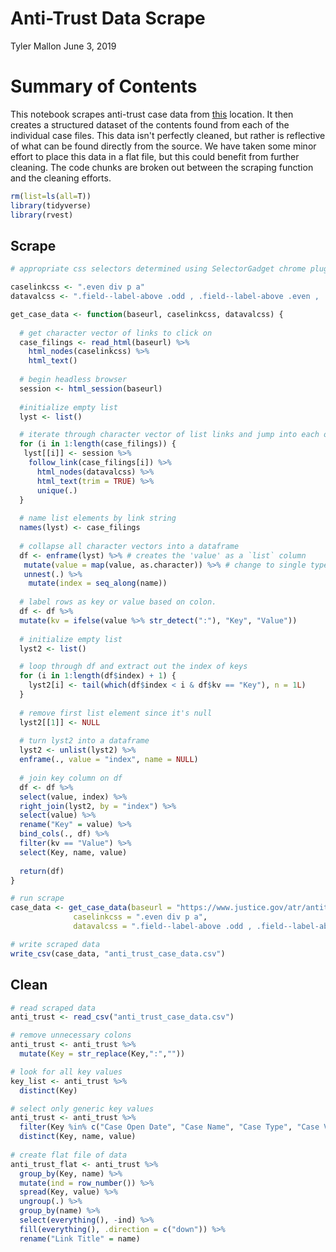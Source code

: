 Anti-Trust Data Scrape
================
Tyler Mallon
June 3, 2019

Summary of Contents
===================

This notebook scrapes anti-trust case data from [this](https://www.justice.gov/atr/antitrust-case-filings-alpha) location. It then creates a structured dataset of the contents found from each of the individual case files. This data isn't perfectly cleaned, but rather is reflective of what can be found directly from the source. We have taken some minor effort to place this data in a flat file, but this could benefit from further cleaning. The code chunks are broken out between the scraping function and the cleaning efforts.

``` r
rm(list=ls(all=T))
library(tidyverse)
library(rvest)
```

Scrape
------

``` r
# appropriate css selectors determined using SelectorGadget chrome plugin

caselinkcss <- ".even div p a"
datavalcss <- ".field--label-above .odd , .field--label-above .even , .date-display-single , .field__label"

get_case_data <- function(baseurl, caselinkcss, datavalcss) {
  
  # get character vector of links to click on
  case_filings <- read_html(baseurl) %>%
    html_nodes(caselinkcss) %>%
    html_text()
  
  # begin headless browser
  session <- html_session(baseurl)
  
  #initialize empty list
  lyst <- list()

  # iterate through character vector of list links and jump into each one, extract out the data values as a vector and store in a list
  for (i in 1:length(case_filings)) {
   lyst[[i]] <- session %>%
    follow_link(case_filings[i]) %>%
      html_nodes(datavalcss) %>%
      html_text(trim = TRUE) %>%
      unique(.)
  }
  
  # name list elements by link string
  names(lyst) <- case_filings
  
  # collapse all character vectors into a dataframe
  df <- enframe(lyst) %>% # creates the 'value' as a `list` column
   mutate(value = map(value, as.character)) %>% # change to single type
   unnest(.) %>%
    mutate(index = seq_along(name))
  
  # label rows as key or value based on colon.
  df <- df %>%
  mutate(kv = ifelse(value %>% str_detect(":"), "Key", "Value"))
  
  # initialize empty list
  lyst2 <- list()

  # loop through df and extract out the index of keys
  for (i in 1:length(df$index) + 1) {
    lyst2[i] <- tail(which(df$index < i & df$kv == "Key"), n = 1L)
  }
  
  # remove first list element since it's null
  lyst2[[1]] <- NULL
  
  # turn lyst2 into a dataframe
  lyst2 <- unlist(lyst2) %>%
  enframe(., value = "index", name = NULL)
  
  # join key column on df
  df <- df %>%
  select(value, index) %>%
  right_join(lyst2, by = "index") %>%
  select(value) %>%
  rename("Key" = value) %>%
  bind_cols(., df) %>%
  filter(kv == "Value") %>%
  select(Key, name, value)
  
  return(df)
}

# run scrape
case_data <- get_case_data(baseurl = "https://www.justice.gov/atr/antitrust-case-filings-alpha", 
              caselinkcss = ".even div p a",
              datavalcss = ".field--label-above .odd , .field--label-above .even , .date-display-single , .field__label")

# write scraped data
write_csv(case_data, "anti_trust_case_data.csv")
```

Clean
-----

``` r
# read scraped data
anti_trust <- read_csv("anti_trust_case_data.csv")

# remove unnecessary colons
anti_trust <- anti_trust %>%
  mutate(Key = str_replace(Key,":",""))

# look for all key values
key_list <- anti_trust %>%
  distinct(Key)

# select only generic key values
anti_trust <- anti_trust %>%
  filter(Key %in% c("Case Open Date", "Case Name", "Case Type", "Case Violation", "Market", "Industry Code", "Component", "Topic")) %>%
  distinct(Key, name, value)
 
# create flat file of data
anti_trust_flat <- anti_trust %>%
  group_by(Key, name) %>%
  mutate(ind = row_number()) %>%
  spread(Key, value) %>%
  ungroup(.) %>%
  group_by(name) %>%
  select(everything(), -ind) %>%
  fill(everything(), .direction = c("down")) %>%
  rename("Link Title" = name)
```

